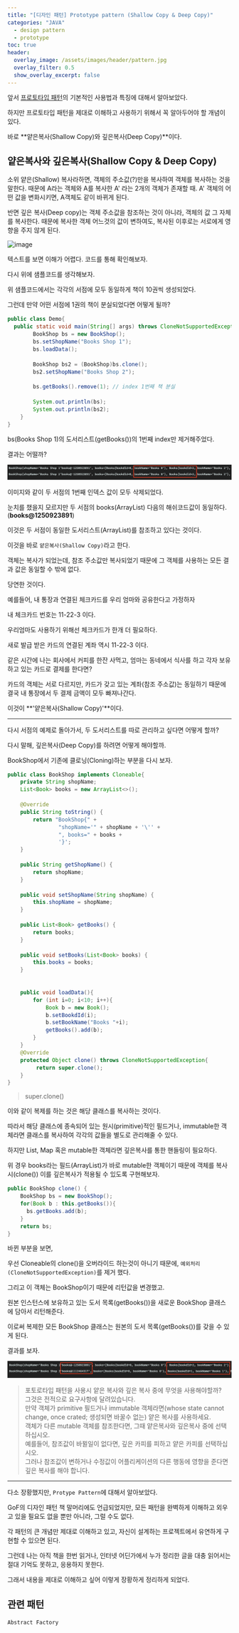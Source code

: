 ```yaml
---
title: "[디자인 패턴] Prototype pattern (Shallow Copy & Deep Copy)"
categories: "JAVA"
  - design pattern
  - prototype
toc: true
header:
  overlay_image: /assets/images/header/pattern.jpg
  overlay_filter: 0.5
  show_overlay_excerpt: false
---
```


앞서 [프로토타입 패턴](https://betterfly88.github.io/dev/prototype_pattern/)의 기본적인 사용법과 특징에 대해서 알아보았다.

하지만 프로토타입 패턴을 제대로 이해하고 사용하기 위해서 꼭 알아두어야 할 개념이 있다.

바로 **얕은복사(Shallow Copy)와 깊은복사(Deep Copy)**이다.

## 얕은복사와 깊은복사(Shallow Copy & Deep Copy)

소위 얕은(Shallow) 복사라하면, 객체의 주소값(?)만을 복사하여 객체를 복사하는 것을 말한다.
때문에 A라는 객체와 A를 복사한 A' 라는 2개의 객체가 존재할 때.
A' 객체의 어떤 값을 변화시키면, A객체도 같이 바뀌게 된다.

반면 깊은 복사(Deep copy)는 객체 주소값을 참조하는 것이 아니라, 객체의 값 그 자체를 복사한다.
때문에 복사한 객체 어느것의 값이 변하여도, 복사된 이후로는 서로에게 영향을 주지 않게 된다.

![image](https://springframework.guru/wp-content/uploads/2015/04/4-23-2015-1-55-29-AM-300x210.jpg)

텍스트를 보면 이해가 어렵다. 코드를 통해 확인해보자.

다시 위에 샘플코드를 생각해보자.

위 샘플코드에서는 각각의 서점에 모두 동일하게 책이 10권씩 생성되었다.

그런데 만약 어떤 서점에 1권의 책이 분실되었다면 어떻게 될까?

~~~java
public class Demo{
  public static void main(String[] args) throws CloneNotSupportedException {
        BookShop bs = new BookShop();
        bs.setShopName("Books Shop 1");
        bs.loadData();

        BookShop bs2 = (BookShop)bs.clone();
        bs2.setShopName("Books Shop 2");

        bs.getBooks().remove(1); // index 1번째 책 분실

        System.out.println(bs);
        System.out.println(bs2);
    }
}
~~~

bs(Books Shop 1)의 도서리스트(getBooks())의 1번째 index만 제거해주었다.

결과는 어떨까?

![rm_bookShop](/assets/images/study/dev/2019/1_bs_remove.png)

이미지와 같이 두 서점의 1번째 인덱스 값이 모두 삭제되었다.

눈치를 챘을지 모르지만 두 서점의 books(ArrayList) 다음의 해쉬코드값이 동일하다. (**books@1250923891**)

이것은 두 서점이 동일한 도서리스트(ArrayList)를 참조하고 있다는 것이다.

이것을 바로 <code>얕은복사(Shallow Copy)</code>라고 한다.

객체는 복사가 되었는데, 참조 주소값만 복사되었기 때문에 그 객체를 사용하는 모든 결과 값은 동일할 수 밖에 없다.

당연한 것이다.

예를들어, 내 통장과 연결된 체크카드를 우리 엄마와 공유한다고 가정하자

내 체크카드 번호는 11-22-3 이다.

우리엄마도 사용하기 위해선 체크카드가 한개 더 필요하다.

새로 발급 받은 카드의 연결된 계좌 역시 11-22-3 이다.

같은 시간에 나는 회사에서 커피를 한잔 사먹고, 엄마는 동네에서 식사를 하고 각자 보유하고 있는 카드로 결제를 한다면?

카드의 객체는 서로 다르지만, 카드가 갖고 있는 계좌(참조 주소값)는 동일하기 때문에 결국 내 통장에서 두 결제 금액이 모두 빠져나간다.

이것이 **'얕은복사(Shallow Copy)'**이다.

---

다시 서점의 예제로 돌아가서, 두 도서리스트를 따로 관리하고 싶다면 어떻게 할까?

다시 말해, 깊은복사(Deep Copy)를 하려면 어떻게 해야할까.

BookShop에서 기존에 클로닝(Cloning)하는 부분을 다시 보자.

~~~java
public class BookShop implements Cloneable{
    private String shopName;
    List<Book> books = new ArrayList<>();

    @Override
    public String toString() {
        return "BookShop{" +
                "shopName='" + shopName + '\'' +
                ", books=" + books +
                '}';
    }

    public String getShopName() {
        return shopName;
    }

    public void setShopName(String shopName) {
        this.shopName = shopName;
    }

    public List<Book> getBooks() {
        return books;
    }

    public void setBooks(List<Book> books) {
        this.books = books;
    }


    public void loadData(){
        for (int i=0; i<10; i++){
            Book b = new Book();
            b.setBookdId(i);
            b.setBookName("Books "+i);
            getBooks().add(b);
        }
    }
    @Override
    protected Object clone() throws CloneNotSupportedException{
         return super.clone();
    }
}
~~~

>super.clone()

이와 같이 복제를 하는 것은 해당 클래스를 복사하는 것이다.

따라서 해당 클래스에 종속되어 있는 원시(primitive)적인 필드거나, immutable한 객체라면 클래스를 복사하여 각각의 값들을 별도로 관리해줄 수 있다.

하지만 List, Map 혹은 mutable한 객체라면 깊은복사를 통한 핸들링이 필요하다.

위 경우 books라는 필드(ArrayList)가 바로 mutable한 객체이기 때문에 객체를 복사시(clone()) 이를 깊은복사가 적용될 수 있도록 구현해보자.

~~~java
public BookShop clone() {
    BookShop bs = new BookShop();
    for(Book b : this.getBooks()){
      bs.getBooks.add(b);
    }
    return bs;
}
~~~

바뀐 부분을 보면, 

우선 Cloneable의 clone()을 오버라이드 하는것이 아니기 때문에, <code>예외처리(CloneNotSupportedException)</code>를 제거 했다.

그리고 이 객체는 BookShop이기 때문에 리턴값을 변경했고.

원본 인스턴스에 보유하고 있는 도서 목록(getBooks())을 새로운 BookShop 클래스에 담아서 리턴해준다.

이로써 복제한 모든 BookShop 클래스는 원본의 도서 목록(getBooks())를 갖을 수 있게 된다.

결과를 보자.

![deep_copy](/assets/images/study/dev/2019/1_deep_copy.png)

> 포토로타입 패턴을 사용시 얕은 복사와 깊은 복사 중에 무엇을 사용해야할까?  <br/>
그것은 전적으로 요구사항에 달려있습니다. <br/>
만약 객체가 primitive 필드거나 immutable 객체라면(whose state cannot change, once crated; 생성되면 바꿀수 없는) 얕은 복사를 사용하세요. <br/>
객체가 다른 mutable 객체를 참조한다면, 그때 얕은복사와 깊은복사 중에 선택하십시오. <br/>
예를들어, 참조값이 바뀔일이 없다면, 깊은 카피를 피하고 얕은 카피를 선택하십시오. <br/>
그러나 참조값이 변하거나 수정값이 어플리케이션의 다른 행동에 영향을 준다면 깊은 복사를 해야 합니다.

---

다소 장황했지만, <code>Protype Pattern</code>에 대해서 알아보았다.

GoF의 디자인 패턴 책 말머리에도 언급되었지만, 모든 패턴을 완벽하게 이해하고 외우고 있을 필요도 없을 뿐만 아니라, 그럴 수도 없다.

각 패턴의 큰 개념만 제대로 이해하고 있고, 자신이 설계하는 프로젝트에서 유연하게 구현할 수 있으면 된다.

그런데 나는 아직 책을 한번 읽거나, 인터넷 어딘가에서 누가 정리한 글을 대충 읽어서는 절대 기억도 못하고, 응용하지 못한다.

그래서 내용을 제대로 이해하고 싶어 이렇게 장황하게 정리하게 되었다.

## 관련 패턴

<code>Abstract Factory</code>